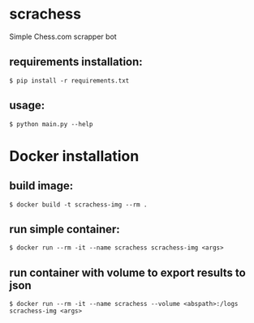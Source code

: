 # scrachess
Simple Chess.com scrapper bot

requirements installation:
-------------

```
$ pip install -r requirements.txt
```

usage:
-------------

```
$ python main.py --help
```

# Docker installation

build image:
-------------

```
$ docker build -t scrachess-img --rm .
```

run simple container:
-------------

```
$ docker run --rm -it --name scrachess scrachess-img <args>
```

run container with volume to export results to json
-------------

```
$ docker run --rm -it --name scrachess --volume <abspath>:/logs scrachess-img <args>
```

